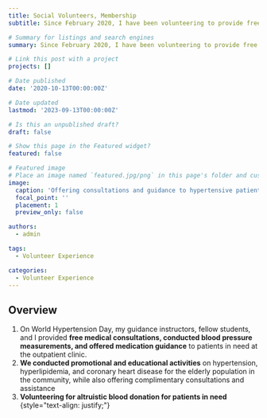 ```yaml
---
title: Social Volunteers, Membership
subtitle: Since February 2020, I have been volunteering to provide free consultations to patients in need and have consistently engaged in voluntary blood donation.

# Summary for listings and search engines
summary: Since February 2020, I have been volunteering to provide free consultations to patients in need and have consistently engaged in voluntary blood donation.

# Link this post with a project
projects: []

# Date published
date: '2020-10-13T00:00:00Z'

# Date updated
lastmod: '2023-09-13T00:00:00Z'

# Is this an unpublished draft?
draft: false

# Show this page in the Featured widget?
featured: false

# Featured image
# Place an image named `featured.jpg/png` in this page's folder and customize its options here.
image:
  caption: 'Offering consultations and guidance to hypertensive patients at the outpatient clinic'
  focal_point: ''
  placement: 1
  preview_only: false

authors:
  - admin

tags:
  - Volunteer Experience

categories:
  - Volunteer Experience
---
```




## Overview

1. On World Hypertension Day, my guidance instructors, fellow students, and I provided **free medical consultations, conducted blood pressure measurements, and offered medication guidance** to patients in need at the outpatient clinic.  
2. **We conducted promotional and educational activities** on hypertension, hyperlipidemia, and coronary heart disease for the elderly population in the community, while also offering complimentary consultations and assistance  
3. **Volunteering for altruistic blood donation for patients in need**  
{style="text-align: justify;"}




